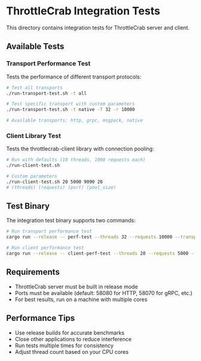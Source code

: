 # ThrottleCrab Integration Tests

This directory contains integration tests for ThrottleCrab server and client.

## Available Tests

### Transport Performance Test

Tests the performance of different transport protocols:

```bash
# Test all transports
./run-transport-test.sh -t all

# Test specific transport with custom parameters
./run-transport-test.sh -t native -T 32 -r 10000

# Available transports: http, grpc, msgpack, native
```

### Client Library Test

Tests the throttlecrab-client library with connection pooling:

```bash
# Run with defaults (10 threads, 1000 requests each)
./run-client-test.sh

# Custom parameters
./run-client-test.sh 20 5000 9090 20
# (threads) (requests) (port) (pool_size)
```

## Test Binary

The integration test binary supports two commands:

```bash
# Run transport performance test
cargo run --release -- perf-test --threads 32 --requests 10000 --transport http

# Run client performance test  
cargo run --release -- client-perf-test --threads 20 --requests 5000 --pool-size 10
```

## Requirements

- ThrottleCrab server must be built in release mode
- Ports must be available (default: 58080 for HTTP, 58070 for gRPC, etc.)
- For best results, run on a machine with multiple cores

## Performance Tips

- Use release builds for accurate benchmarks
- Close other applications to reduce interference
- Run tests multiple times for consistency
- Adjust thread count based on your CPU cores